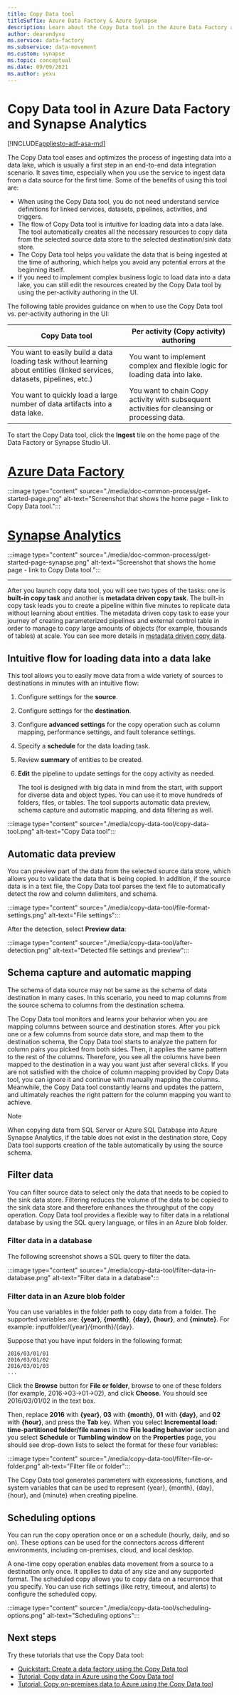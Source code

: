 ```yaml
---
title: Copy Data tool
titleSuffix: Azure Data Factory & Azure Synapse
description: Learn about the Copy Data tool in the Azure Data Factory and Synapse Analytics UI.
author: dearandyxu
ms.service: data-factory
ms.subservice: data-movement
ms.custom: synapse
ms.topic: conceptual
ms.date: 09/09/2021
ms.author: yexu
---
```


# Copy Data tool in Azure Data Factory and Synapse Analytics
[!INCLUDE[appliesto-adf-asa-md](includes/appliesto-adf-asa-md.md)]

The Copy Data tool eases and optimizes the process of ingesting data into a data lake, which is usually a first step in an end-to-end data integration scenario.  It saves time, especially when you use the service to ingest data from a data source for the first time. Some of the benefits of using this tool are:

- When using the Copy Data tool, you do not need understand service definitions for linked services, datasets, pipelines, activities, and triggers. 
- The flow of Copy Data tool is intuitive for loading data into a data lake. The tool automatically creates all the necessary resources to copy data from the selected source data store to the selected destination/sink data store. 
- The Copy Data tool helps you validate the data that is being ingested at the time of authoring, which helps you avoid any potential errors at the beginning itself.
- If you need to implement complex business logic to load data into a data lake, you can still edit the resources created by the Copy Data tool by using the per-activity authoring in the UI. 

The following table provides guidance on when to use the Copy Data tool vs. per-activity authoring in the UI: 

| Copy Data tool | Per activity (Copy activity) authoring |
| -------------- | -------------------------------------- |
| You want to easily build a data loading task without learning about entities (linked services, datasets, pipelines, etc.) | You want to implement complex and flexible logic for loading data into lake. |
| You want to quickly load a large number of data artifacts into a data lake. | You want to chain Copy activity with subsequent activities for cleansing or processing data. |

To start the Copy Data tool, click the **Ingest** tile on the home page of the Data Factory or Synapse Studio UI.

# [Azure Data Factory](#tab/data-factory)
:::image type="content" source="./media/doc-common-process/get-started-page.png" alt-text="Screenshot that shows the home page - link to Copy Data tool.":::
# [Synapse Analytics](#tab/synapse-analytics)
:::image type="content" source="./media/doc-common-process/get-started-page-synapse.png" alt-text="Screenshot that shows the home page - link to Copy Data tool.":::

---
After you launch copy data tool, you will see two types of the tasks: one is **built-in copy task** and another is **metadata driven copy task**. The built-in copy task leads you to create a pipeline within five minutes to replicate data without learning about entities.  The metadata driven copy task to ease your journey of creating parameterized pipelines and external control table in order to manage to copy large amounts of objects (for example, thousands of tables) at scale. You can see more details in [metadata driven copy data](copy-data-tool-metadata-driven.md).

## Intuitive flow for loading data into a data lake
This tool allows you to easily move data from a wide variety of sources to destinations in minutes with an intuitive flow:  

1. Configure settings for the **source**.
2. Configure settings for the **destination**. 
3. Configure **advanced settings** for the copy operation such as column mapping, performance settings, and fault tolerance settings. 
4. Specify a **schedule** for the data loading task. 
5. Review **summary** of entities to be created. 
6. **Edit** the pipeline to update settings for the copy activity as needed. 

   The tool is designed with big data in mind from the start, with support for diverse data and object types. You can use it to move hundreds of folders, files, or tables. The tool supports automatic data preview, schema capture and automatic mapping, and data filtering as well.

:::image type="content" source="./media/copy-data-tool/copy-data-tool.png" alt-text="Copy Data tool":::

## Automatic data preview
You can preview part of the data from the selected source data store, which allows you to validate the data that is being copied. In addition, if the source data is in a text file, the Copy Data tool parses the text file to automatically detect the row and column delimiters, and schema.

:::image type="content" source="./media/copy-data-tool/file-format-settings.png" alt-text="File settings":::

After the detection, select **Preview data**:

:::image type="content" source="./media/copy-data-tool/after-detection.png" alt-text="Detected file settings and preview":::

## Schema capture and automatic mapping
The schema of data source may not be same as the schema of data destination in many cases. In this scenario, you need to map columns from the source schema to columns from the destination schema.

The Copy Data tool monitors and learns your behavior when you are mapping columns between source and destination stores. After you pick one or a few columns from source data store, and map them to the destination schema, the Copy Data tool starts to analyze the pattern for column pairs you picked from both sides. Then, it applies the same pattern to the rest of the columns. Therefore, you see all the columns have been mapped to the destination in a way you want just after several clicks.  If you are not satisfied with the choice of column mapping provided by Copy Data tool, you can ignore it and continue with manually mapping the columns. Meanwhile, the Copy Data tool constantly learns and updates the pattern, and ultimately reaches the right pattern for the column mapping you want to achieve. 

> [!NOTE]
> When copying data from SQL Server or Azure SQL Database into Azure Synapse Analytics, if the table does not exist in the destination store, Copy Data tool supports creation of the table automatically by using the source schema. 

## Filter data
You can filter source data to select only the data that needs to be copied to the sink data store. Filtering reduces the volume of the data to be copied to the sink data store and therefore enhances the throughput of the copy operation. Copy Data tool provides a flexible way to filter data in a relational database by using the SQL query language, or files in an Azure blob folder. 

### Filter data in a database
The following screenshot shows a SQL query to filter the data.

:::image type="content" source="./media/copy-data-tool/filter-data-in-database.png" alt-text="Filter data in a database":::

### Filter data in an Azure blob folder
You can use variables in the folder path to copy data from a folder. The supported variables are: **{year}**, **{month}**, **{day}**, **{hour}**, and **{minute}**. For example: inputfolder/{year}/{month}/{day}. 

Suppose that you have input folders in the following format: 

```
2016/03/01/01
2016/03/01/02
2016/03/01/03
...
```

Click the **Browse** button for **File or folder**, browse to one of these folders (for example, 2016->03->01->02), and click **Choose**. You should see 2016/03/01/02 in the text box. 

Then, replace **2016** with **{year}**, **03** with **{month}**, **01** with **{day}**, and **02** with **{hour}**, and press the **Tab** key. When you select **Incremental load: time-partitioned folder/file names** in the **File loading behavior** section and you select **Schedule** or **Tumbling window** on the **Properties** page, you should see drop-down lists to select the format for these four variables:

:::image type="content" source="./media/copy-data-tool/filter-file-or-folder.png" alt-text="Filter file or folder":::

The Copy Data tool generates parameters with expressions, functions, and system variables that can be used to represent {year}, {month}, {day}, {hour}, and {minute} when creating pipeline.

## Scheduling options
You can run the copy operation once or on a schedule (hourly, daily, and so on). These options can be used for the connectors across different environments, including on-premises, cloud, and local desktop. 

A one-time copy operation enables data movement from a source to a destination only once. It applies to data of any size and any supported format. The scheduled copy allows you to copy data on a recurrence that you specify. You can use rich settings (like retry, timeout, and alerts) to configure the scheduled copy.

:::image type="content" source="./media/copy-data-tool/scheduling-options.png" alt-text="Scheduling options":::


## Next steps
Try these tutorials that use the Copy Data tool:

- [Quickstart: Create a data factory using the Copy Data tool](quickstart-hello-world-copy-data-tool.md)
- [Tutorial: Copy data in Azure using the Copy Data tool](tutorial-copy-data-tool.md) 
- [Tutorial: Copy on-premises data to Azure using the Copy Data tool](tutorial-hybrid-copy-data-tool.md)
